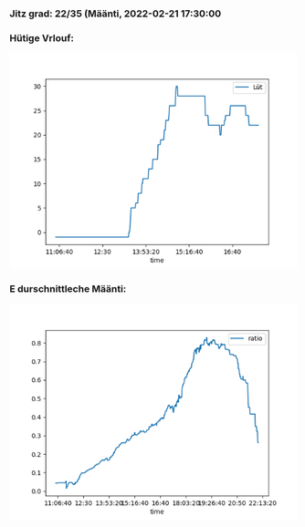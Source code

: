 ### Jitz grad: 22/35 (Määnti, 2022-02-21 17:30:00

### Hütige Vrlouf:
![Graph](Today.png)

### E durschnittleche Määnti:
![Graph](Määnti.png)